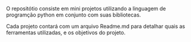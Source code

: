 O repositótio consiste em mini projetos utilizando a linguagem de programção python em conjunto com suas bibliotecas.

Cada projeto contará com um arquivo Readme.md para detalhar quais as ferramentas utilizadas, e os objetivos do projeto.